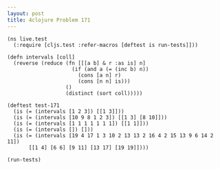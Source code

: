 ```yaml
---
layout: post
title: 4clojure Problem 171
---
```


<pre><code class="language-klipse">(ns live.test
  (:require [cljs.test :refer-macros [deftest is run-tests]]))

(defn intervals [coll]
  (reverse (reduce (fn [[[a b] & r :as is] n]
                     (if (and a (= (inc b) n))
                       (cons [a n] r)
                       (cons [n n] is)))
                   ()
                   (distinct (sort coll)))))

(deftest test-171
  (is (= (intervals [1 2 3]) [[1 3]]))
  (is (= (intervals [10 9 8 1 2 3]) [[1 3] [8 10]]))
  (is (= (intervals [1 1 1 1 1 1 1]) [[1 1]]))
  (is (= (intervals []) []))
  (is (= (intervals [19 4 17 1 3 10 2 13 13 2 16 4 2 15 13 9 6 14 2 11])
       [[1 4] [6 6] [9 11] [13 17] [19 19]])))

(run-tests)
</code></pre>
